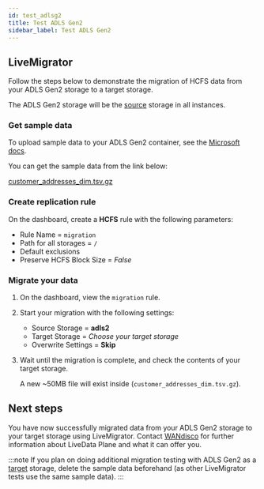 ```yaml
---
id: test_adlsg2
title: Test ADLS Gen2
sidebar_label: Test ADLS Gen2
---
```


## LiveMigrator

Follow the steps below to demonstrate the migration of HCFS data from your ADLS Gen2 storage to a target storage.

The ADLS Gen2 storage will be the [source](../../help/glossary/s.md#source) storage in all instances.

### Get sample data

To upload sample data to your ADLS Gen2 container, see the [Microsoft docs](https://docs.microsoft.com/en-us/azure/storage/blobs/storage-quickstart-blobs-portal#upload-a-block-blob).

You can get the sample data from the link below:

[customer_addresses_dim.tsv.gz](https://github.com/pivotalsoftware/pivotal-samples/raw/master/sample-data/customer_addresses_dim.tsv.gz)

### Create replication rule

On the dashboard, create a **HCFS** rule with the following parameters:

* Rule Name = `migration`
* Path for all storages = `/`
* Default exclusions
* Preserve HCFS Block Size = *False*

### Migrate your data

1. On the dashboard, view the `migration` rule.

1. Start your migration with the following settings:

   * Source Storage = **adls2**
   * Target Storage = _Choose your target storage_
   * Overwrite Settings = **Skip**

1. Wait until the migration is complete, and check the contents of your target storage.

   A new ~50MB file will exist inside (`customer_addresses_dim.tsv.gz`).

## Next steps

You have now successfully migrated data from your ADLS Gen2 storage to your target storage using LiveMigrator. Contact [WANdisco](https://wandisco.com/contact) for further information about LiveData Plane and what it can offer you.

:::note
If you plan on doing additional migration testing with ADLS Gen2 as a [target](../../help/glossary/t.md#target) storage, delete the sample data beforehand (as other LiveMigrator tests use the same sample data).
:::